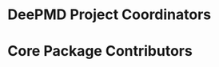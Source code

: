 
DeePMD Project Coordinators
============================


Core Package Contributors
=========================


